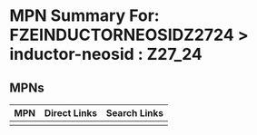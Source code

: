 



# MPN Summary For: FZEINDUCTORNEOSIDZ2724 > inductor-neosid : Z27_24

## MPNs
  

|MPN|Direct Links|Search Links|
| :--- | :--- | :--- |
||||
